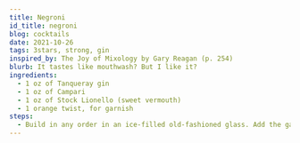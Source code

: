```yaml
---
title: Negroni
id_title: negroni
blog: cocktails
date: 2021-10-26
tags: 3stars, strong, gin
inspired_by: The Joy of Mixology by Gary Reagan (p. 254)
blurb: It tastes like mouthwash? But I like it?
ingredients:
  - 1 oz of Tanqueray gin
  - 1 oz of Campari
  - 1 oz of Stock Lionello (sweet vermouth)
  - 1 orange twist, for garnish
steps:
  - Build in any order in an ice-filled old-fashioned glass. Add the garnish.
---
```

